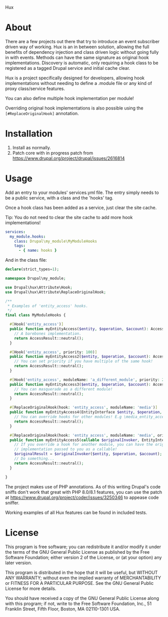 Hux

# About

There are a few projects out there that try to introduce an event subscriber
driven way of working. Hux is an in between solution, allowing the full benefits
of dependency injection and class driven logic without going fully in with
events. Methods can have the same signature as original hook implementations.
Discovery is automatic, only requiring a hook class to be registered as a
tagged Drupal service and initial cache clear.

Hux is a project specifically designed for developers, allowing hook
implementations without needing to define a .module file or any kind of proxy
class/service features.

You can also define multiple hook implementation per module!

Overriding original hook implementations is also possible using the 
`[#ReplaceOriginalHook]` annotation.

# Installation

 1. Install as normally.
 2. Patch core with in progress patch from
    https://www.drupal.org/project/drupal/issues/2616814

# Usage

Add an entry to your modules' services.yml file. The entry simply needs to be a
public service, with a class and the 'hooks' tag.

Once a hook class has been added as a service, just clear the site cache. 

Tip: You do not need to clear the site cache to add more hook implementations!

```yaml
services:
  my_module.hooks:
    class: Drupal\my_module\MyModuleHooks
    tags:
      - { name: hooks }
```

And in the class file:

```php
declare(strict_types=1);

namespace Drupal\my_module;

use Drupal\hux\Attribute\Hook;
use Drupal\hux\Attribute\ReplaceOriginalHook;

/**
 * Examples of 'entity_access' hooks.
 */
final class MyModuleHooks {

  #[Hook('entity_access')]
  public function myEntityAccess($entity, $operation, $account): AccessResult {
    // A barebones implementation.
    return AccessResult::neutral();
  }

  #[Hook('entity_access', priority: 100)]
  public function myEntityAccess2($entity, $operation, $account): AccessResult {
    // You can set priority if you have multiple of the same hook!
    return AccessResult::neutral();
  }

  #[Hook('entity_access', moduleName: 'a_different_module', priority: 200)]
  public function myEntityAccess3($entity, $operation, $account): AccessResult {
    // You can masquerade as a different module!
    return AccessResult::neutral();
  }

  #[ReplaceOriginalHook(hook: 'entity_access', moduleName: 'media')]
  public function myEntityAccess4(EntityInterface $entity, $operation, AccountInterface $account): AccessResult {
    // You can override hooks for other modules! E.g \media_entity_access()
    return AccessResult::neutral();
  }

  #[ReplaceOriginalHook(hook: 'entity_access', moduleName: 'media', originalInvoker: TRUE)]
  public function myEntityAccess5(callable $originalInvoker, EntityInterface $entity, $operation, AccountInterface $account): AccessResult {
    // If you override a hook for another module, you can have the original
    // implementation passed to you as a callable!
    $originalResult = $originalInvoker($entity, $operation, $account);
    // Do something...
    return AccessResult::neutral();
  }

}
```

The project makes use of PHP annotations. As of this writing Drupal's code
sniffs don't work that great with PHP 8.0/8.1 features, you can use the patch
at https://www.drupal.org/project/coder/issues/3250346 to appease code sniffer.

Working examples of all Hux features can be found in included tests.

# License

This program is free software; you can redistribute it and/or modify it under the terms of the GNU General Public
License as published by the Free Software Foundation; either version 2 of the License, or
(at your option) any later version.

This program is distributed in the hope that it will be useful, but WITHOUT ANY WARRANTY; without even the implied
warranty of MERCHANTABILITY or FITNESS FOR A PARTICULAR PURPOSE. See the GNU General Public License for more details.

You should have received a copy of the GNU General Public License along with this program; if not, write to the Free
Software Foundation, Inc., 51 Franklin Street, Fifth Floor, Boston, MA 02110-1301 USA.
